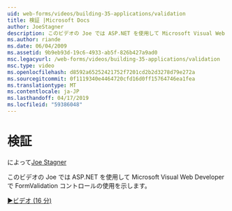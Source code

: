 ```yaml
---
uid: web-forms/videos/building-35-applications/validation
title: 検証 |Microsoft Docs
author: JoeStagner
description: このビデオの Joe では ASP.NET を使用して Microsoft Visual Web Developer で FormValidation コントロールの使用を示します。
ms.author: riande
ms.date: 06/04/2009
ms.assetid: 9b9eb93d-19c6-4933-ab5f-826b427a9ad0
msc.legacyurl: /web-forms/videos/building-35-applications/validation
msc.type: video
ms.openlocfilehash: d8592a65252421752f7201cd2b2d3278d79e272a
ms.sourcegitcommit: 0f1119340e4464720cfd16d0ff15764746ea1fea
ms.translationtype: MT
ms.contentlocale: ja-JP
ms.lasthandoff: 04/17/2019
ms.locfileid: "59386048"
---
```

# <a name="validation"></a>検証

によって[Joe Stagner](https://github.com/JoeStagner)

このビデオの Joe では ASP.NET を使用して Microsoft Visual Web Developer で FormValidation コントロールの使用を示します。

[&#9654;ビデオ (16 分)](https://channel9.msdn.com/Blogs/ASP-NET-Site-Videos/validation)
